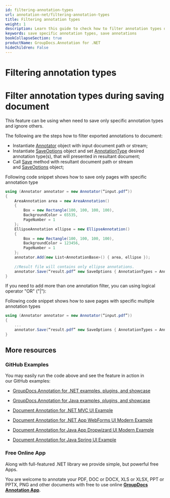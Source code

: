 ```yaml
---
id: filtering-annotation-types
url: annotation-net/filtering-annotation-types
title: Filtering annotation types
weight: 1
description: Learn this guide to check how to filter annotation types during saving document using GroupDocs.Annotation for .NET API.
keywords: save specific annotation types, save annotations
bookCollapseSection: true
productName: GroupDocs.Annotation for .NET
hideChildren: False
---
```


# Filtering annotation types


# Filter annotation types during saving document

This feature can be using when need to save only specific annotation types and ignore others.

The following are the steps how to filter exported annotations to document:

*   Instantiate [Annotator](https://apireference.groupdocs.com/net/annotation/groupdocs.annotation/annotator) object with input document path or stream;
*   Instantiate [SaveOptions](https://apireference.groupdocs.com/net/annotation/groupdocs.annotation.options/saveoptions) object and set [AnnotationType](https://apireference.groupdocs.com/net/annotation/groupdocs.annotation.options/saveoptions/properties/annotationtypes) desired annotation type(s), that will presented in resultant document;
*   Call [Save](https://apireference.groupdocs.com/net/annotation/groupdocs.annotation/annotator/methods/save/index) method with resultant document path or stream and [SaveOptions](https://apireference.groupdocs.com/net/annotation/groupdocs.annotation.options/saveoptions) object;

Following code snippet shows how to save only pages with specific annotation type

```csharp
using (Annotator annotator = new Annotator(“input.pdf”))
{
	AreaAnnotation area = new AreaAnnotation()
    {
    	Box = new Rectangle(100, 100, 100, 100),
        BackgroundColor = 65535,
        PageNumber = 1
    };
    EllipseAnnotation ellipse = new EllipseAnnotation()
    {
        Box = new Rectangle(100, 100, 100, 100),
        BackgroundColor = 123456,
        PageNumber = 1
    };
    annotator.Add(new List<AnnotationBase>() { area, ellipse });
	
	//Result file will contains only ellipse annotations.
    annotator.Save(“result.pdf” new SaveOptions { AnnotationTypes = AnnotationType.Ellipse});
}
```

If you need to add more than one annotation filter, you can using logical operator "OR" ("|"):

Following code snippet shows how to save pages with specific multiple annotation types

```csharp
using (Annotator annotator = new Annotator(“input.pdf”))
{
	...
    annotator.Save(“result.pdf” new SaveOptions { AnnotationTypes = AnnotationType.Ellipse|AnnotationType.Watermark});
}
```

## More resources

### GitHub Examples

You may easily run the code above and see the feature in action in our GitHub examples:

*   [GroupDocs.Annotation for .NET examples, plugins, and showcase](https://github.com/groupdocs-annotation/GroupDocs.Annotation-for-.NET)
    
*   [GroupDocs.Annotation for Java examples, plugins, and showcase](https://github.com/groupdocs-annotation/GroupDocs.Annotation-for-Java)
    
*   [Document Annotation for .NET MVC UI Example](https://github.com/groupdocs-annotation/GroupDocs.Annotation-for-.NET-MVC) 
    
*   [Document Annotation for .NET App WebForms UI Modern Example](https://github.com/groupdocs-annotation/GroupDocs.Annotation-for-.NET-WebForms)
    
*   [Document Annotation for Java App Dropwizard UI Modern Example](https://github.com/groupdocs-annotation/GroupDocs.Annotation-for-Java-Dropwizard)
    
*   [Document Annotation for Java Spring UI Example](https://github.com/groupdocs-annotation/GroupDocs.Annotation-for-Java-Spring)
    

### Free Online App

Along with full-featured .NET library we provide simple, but powerful free Apps.

You are welcome to annotate your PDF, DOC or DOCX, XLS or XLSX, PPT or PPTX, PNG and other documents with free to use online **[GroupDocs Annotation App](https://products.groupdocs.app/annotation)**.
